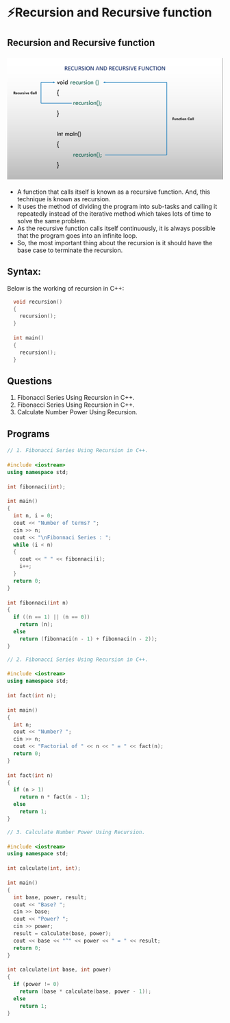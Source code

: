 # ⚡Recursion and Recursive function

## Recursion and Recursive function

### <img src="1_Recursion_Recursive_Functions.png">

- A function that calls itself is known as a recursive function. And, this technique is known as recursion.
- It uses the method of dividing the program into sub-tasks and calling it repeatedly instead of the iterative method which takes lots of time to solve the same problem.
- As the recursive function calls itself continuously, it is always possible that the program goes into an infinite loop.
- So, the most important thing about the recursion is it should have the base case to terminate the recursion.

## Syntax:

Below is the working of recursion in C++:

```cpp
  void recursion()
  {
    recursion();
  }

  int main()
  {
    recursion();
  }
```

## Questions

1. Fibonacci Series Using Recursion in C++.
2. Fibonacci Series Using Recursion in C++.
3. Calculate Number Power Using Recursion.

## Programs

```cpp
// 1. Fibonacci Series Using Recursion in C++.

#include <iostream>
using namespace std;

int fibonnaci(int);

int main()
{
  int n, i = 0;
  cout << "Number of terms? ";
  cin >> n;
  cout << "\nFibonnaci Series : ";
  while (i < n)
  {
    cout << " " << fibonnaci(i);
    i++;
  }
  return 0;
}

int fibonnaci(int n)
{
  if ((n == 1) || (n == 0))
    return (n);
  else
    return (fibonnaci(n - 1) + fibonnaci(n - 2));
}
```

```cpp
// 2. Fibonacci Series Using Recursion in C++.

#include <iostream>
using namespace std;

int fact(int n);

int main()
{
  int n;
  cout << "Number? ";
  cin >> n;
  cout << "Factorial of " << n << " = " << fact(n);
  return 0;
}

int fact(int n)
{
  if (n > 1)
    return n * fact(n - 1);
  else
    return 1;
}
```

```cpp
// 3. Calculate Number Power Using Recursion.

#include <iostream>
using namespace std;

int calculate(int, int);

int main()
{
  int base, power, result;
  cout << "Base? ";
  cin >> base;
  cout << "Power? ";
  cin >> power;
  result = calculate(base, power);
  cout << base << "^" << power << " = " << result;
  return 0;
}

int calculate(int base, int power)
{
  if (power != 0)
    return (base * calculate(base, power - 1));
  else
    return 1;
}
```
